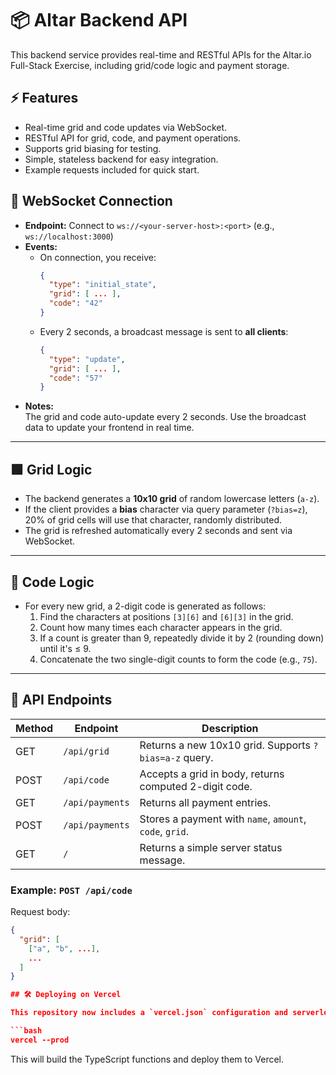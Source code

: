 # 📦 Altar Backend API

This backend service provides real-time and RESTful APIs for the Altar.io Full-Stack Exercise, including grid/code logic and payment storage.

## ⚡ Features

- Real-time grid and code updates via WebSocket.
- RESTful API for grid, code, and payment operations.
- Supports grid biasing for testing.
- Simple, stateless backend for easy integration.
- Example requests included for quick start.

## 📡 WebSocket Connection

- **Endpoint:** Connect to `ws://<your-server-host>:<port>` (e.g., `ws://localhost:3000`)
- **Events:**
  - On connection, you receive:
    ```json
    {
      "type": "initial_state",
      "grid": [ ... ],
      "code": "42"
    }
    ```
  - Every 2 seconds, a broadcast message is sent to **all clients**:
    ```json
    {
      "type": "update",
      "grid": [ ... ],
      "code": "57"
    }
    ```
- **Notes:**  
  The grid and code auto-update every 2 seconds. Use the broadcast data to update your frontend in real time.

---

## 🟩 Grid Logic

- The backend generates a **10x10 grid** of random lowercase letters (`a-z`).
- If the client provides a **bias** character via query parameter (`?bias=z`), 20% of grid cells will use that character, randomly distributed.
- The grid is refreshed automatically every 2 seconds and sent via WebSocket.

---

## 🔢 Code Logic

- For every new grid, a 2-digit code is generated as follows:
  1. Find the characters at positions `[3][6]` and `[6][3]` in the grid.
  2. Count how many times each character appears in the grid.
  3. If a count is greater than 9, repeatedly divide it by 2 (rounding down) until it's ≤ 9.
  4. Concatenate the two single-digit counts to form the code (e.g., `75`).

---

## 🚀 API Endpoints

| Method | Endpoint         | Description                                              |
|--------|------------------|----------------------------------------------------------|
| GET    | `/api/grid`      | Returns a new 10x10 grid. Supports `?bias=a-z` query.    |
| POST   | `/api/code`      | Accepts a grid in body, returns computed 2-digit code.   |
| GET    | `/api/payments`  | Returns all payment entries.                             |
| POST   | `/api/payments`  | Stores a payment with `name`, `amount`, `code`, `grid`.  |
| GET    | `/`              | Returns a simple server status message.                  |

### Example: `POST /api/code`

Request body:
```json
{
  "grid": [
    ["a", "b", ...],
    ...
  ]
}

## 🛠 Deploying on Vercel

This repository now includes a `vercel.json` configuration and serverless functions in the `api/` directory. After installing the [Vercel CLI](https://vercel.com/docs/cli), run:

```bash
vercel --prod
```

This will build the TypeScript functions and deploy them to Vercel.

